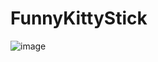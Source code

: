 # FunnyKittyStick  
![image](https://user-images.githubusercontent.com/39867030/163656470-f4713966-1195-4d1c-8c0f-de628337eb8e.png)
